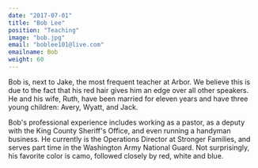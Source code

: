 ```yaml
---
date: "2017-07-01"
title: "Bob Lee"
position: "Teaching"
image: "bob.jpg"
email: "boblee101@live.com"
emailname: Bob
weight: 60
---
```


Bob is, next to Jake, the most frequent teacher at Arbor. We believe this is due to the fact that his red hair gives him an edge over all other speakers. He and his wife, Ruth, have been married for eleven years and have three young children: Avery, Wyatt, and Jack.

Bob's professional experience includes working as a pastor, as a deputy with the King County Sheriff's Office, and even running a handyman business. He currently is the Operations Director at Stronger Families, and serves part time in the Washington Army National Guard. Not surprisingly, his favorite color is camo, followed closely by red, white and blue.

